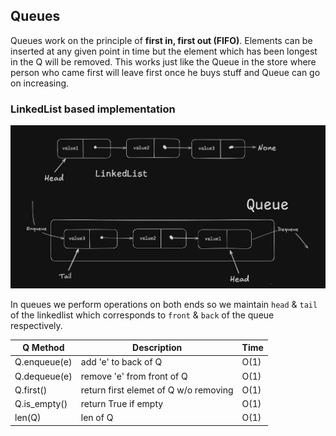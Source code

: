## Queues

Queues work on the principle of **first in, first out (FIFO)**. Elements can be inserted at any given point in time but the element which has been longest in the Q will be removed.
This works just like the Queue in the store where person who came first will leave first once he buys stuff and Queue can go on increasing.

### LinkedList based implementation

![alt text](assets/image.png)

In queues we perform operations on both ends so we maintain `head` & `tail` of the linkedlist which corresponds to `front` & `back` of the queue respectively.

| Q Method     | Description                           | Time |
| ------------ | ------------------------------------- | ---- |
| Q.enqueue(e) | add 'e' to back of Q                  | O(1) |
| Q.dequeue(e) | remove 'e' from front of Q            | O(1) |
| Q.first()    | return first elemet of Q w/o removing | O(1) |
| Q.is_empty() | return True if empty                  | O(1) |
| len(Q)       | len of Q                              | O(1) |
